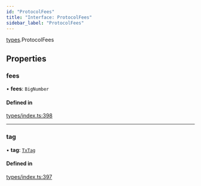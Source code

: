 ```yaml
---
id: "ProtocolFees"
title: "Interface: ProtocolFees"
sidebar_label: "ProtocolFees"
---
```


[types](../../../modules/Types/Types.md).ProtocolFees

## Properties

### fees

• **fees**: `BigNumber`

#### Defined in

[types/index.ts:398](https://github.com/PolymeshAssociation/polymesh-sdk/blob/968f8d70c/src/types/index.ts#L398)

___

### tag

• **tag**: [`TxTag`](../../../modules/Generated/Types/Types.md#txtag)

#### Defined in

[types/index.ts:397](https://github.com/PolymeshAssociation/polymesh-sdk/blob/968f8d70c/src/types/index.ts#L397)
